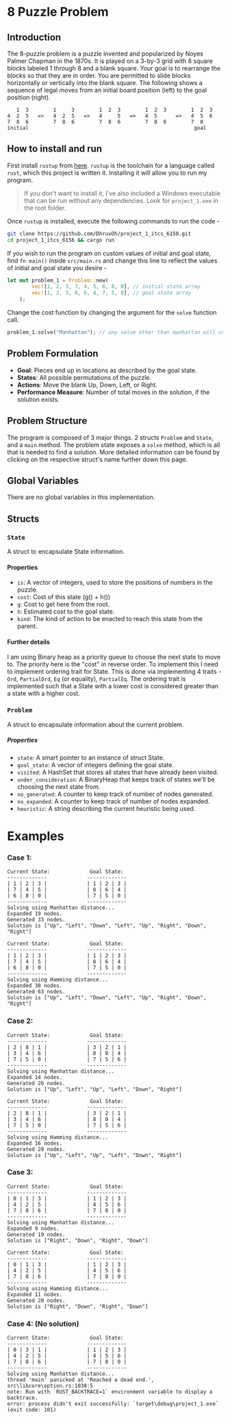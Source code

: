 # 8 Puzzle Problem

## Introduction

The 8-puzzle problem is a puzzle invented and popularized by Noyes Palmer Chapman in the 1870s.
It is played on a 3-by-3 grid with 8 square blocks labeled 1 through 8 and a blank square.
Your goal is to rearrange the blocks so that they are in order.
You are permitted to slide blocks horizontally or vertically into the blank square.
The following shows a sequence of legal moves from an initial board position (left) to the goal position (right).

```
   1  3        1     3        1  2  3        1  2  3        1  2  3
4  2  5   =>   4  2  5   =>   4     5   =>   4  5      =>   4  5  6
7  8  6        7  8  6        7  8  6        7  8  6        7  8
initial                                                      goal
```

## How to install and run

First install `rustup` from [here](https://rustup.rs/). `rustup` is the toolchain for a language called `rust`, which this project is written it. Installing it will allow you to run my program.

> If you don't want to install it, I've also included a Windows executable that can be run without any dependencies. Look for `project_1.exe` in the root folder.

Once `rustup` is installed, execute the following commands to run the code -

```bash
git clone https://github.com/DhruvDh/project_1_itcs_6150.git
cd project_1_itcs_6156 && cargo run
```

If you wish to run the program on custom values of initial and goal state, find `fn main()` inside `src/main.rs` and change this line to reflect the values of initial and goal state you desire -

```rust
let mut problem_1 = Problem::new(
        vec![1, 2, 3, 7, 4, 5, 6, 8, 0], // initial state array
        vec![1, 2, 3, 8, 6, 4, 7, 5, 0], // goal state array
    );
```

Change the cost function by changing the argument for the `solve` function call.

```rust
problem_1.solve("Manhattan"); // any value other than manhattan will use hamming distance as cost function.
```

## Problem Formulation

- **Goal**: Pieces end up in locations as described by the goal state.
- **States**: All possible permutations of the puzzle.
- **Actions**: Move the blank Up, Down, Left, or Right.
- **Performance Measure**: Number of total moves in the solution, if the solution exists.

## Problem Structure

The program is composed of 3 major things. 2 structs `Problem` and `State`, and a `main` method.
The problem state exposes a `solve` method, which is all that is needed to find a solution.
More detailed information can be found by clicking on the respective struct's name further down this page.

## Global Variables

There are no global variables in this implementation.

## Structs

### `State`

A struct to encapsulate State information.

#### Properties

- `is`: A vector of integers, used to store the positions of numbers in the puzzle.
- `cost`: Cost of this state (g() + h())
- `g`: Cost to get here from the root.
- `h`: Estimated cost to the goal state.
- `kind`: The kind of action to be enacted to reach this state from the parent.

#### Further details

I am using Binary heap as a priority queue to choose the next state to move to.
The priority here is the "cost" in reverse order. To implement this I need to implement ordering trait for State.
This is done via implementing 4 traits - `Ord`, `PartialOrd`, `Eq` (or equality), `PartialEq`.
The ordering trait is implemented such that a State with a lower cost is considered greater than a state with a higher cost.

### `Problem`

A struct to encapsulate information about the current problem.

##### Properties

- `state`: A smart pointer to an instance of struct State.
- `goal_state`: A vector of integers defining the goal state.
- `visited`: A HashSet that stores all states that have already been visited.
- `under_consideration`: A BinaryHeap that keeps track of states we'll be choosing the next state from.
- `no_generated`: A counter to keep track of number of nodes generated.
- `no_expanded`: A counter to keep track of number of nodes expanded.
- `heuristic`: A string describing the current heuristic being used.

# Examples

### Case 1:

```
Current State:             Goal State:
-------------             -------------
| 1 | 2 | 3 |             | 1 | 2 | 3 |
| 7 | 4 | 5 |             | 8 | 6 | 4 |
| 6 | 8 | 0 |             | 7 | 5 | 0 |
-------------             -------------
Solving using Manhattan distance...
Expanded 19 nodes.
Generated 33 nodes.
Solution is ["Up", "Left", "Down", "Left", "Up", "Right", "Down", "Right"]

Current State:             Goal State:
-------------             -------------
| 1 | 2 | 3 |             | 1 | 2 | 3 |
| 7 | 4 | 5 |             | 8 | 6 | 4 |
| 6 | 8 | 0 |             | 7 | 5 | 0 |
-------------             -------------
Solving using Hamming distance...
Expanded 38 nodes.
Generated 63 nodes.
Solution is ["Up", "Left", "Down", "Left", "Up", "Right", "Down", "Right"]
```

### Case 2:

```
Current State:             Goal State:
-------------             -------------
| 2 | 8 | 1 |             | 3 | 2 | 1 |
| 3 | 4 | 6 |             | 8 | 0 | 4 |
| 7 | 5 | 0 |             | 7 | 5 | 6 |
-------------             -------------
Solving using Manhattan distance...
Expanded 14 nodes.
Generated 26 nodes.
Solution is ["Up", "Left", "Up", "Left", "Down", "Right"]

Current State:             Goal State:
-------------             -------------
| 2 | 8 | 1 |             | 3 | 2 | 1 |
| 3 | 4 | 6 |             | 8 | 0 | 4 |
| 7 | 5 | 0 |             | 7 | 5 | 6 |
-------------             -------------
Solving using Hamming distance...
Expanded 16 nodes.
Generated 28 nodes.
Solution is ["Up", "Left", "Up", "Left", "Down", "Right"]
```

### Case 3:

```
Current State:             Goal State:
-------------             -------------
| 0 | 1 | 3 |             | 1 | 2 | 3 |
| 4 | 2 | 5 |             | 4 | 5 | 6 |
| 7 | 8 | 6 |             | 7 | 8 | 0 |
-------------             -------------
Solving using Manhattan distance...
Expanded 9 nodes.
Generated 19 nodes.
Solution is ["Right", "Down", "Right", "Down"]

Current State:             Goal State:
-------------             -------------
| 0 | 1 | 3 |             | 1 | 2 | 3 |
| 4 | 2 | 5 |             | 4 | 5 | 6 |
| 7 | 8 | 6 |             | 7 | 8 | 0 |
-------------             -------------
Solving using Hamming distance...
Expanded 11 nodes.
Generated 20 nodes.
Solution is ["Right", "Down", "Right", "Down"]
```

### Case 4: (No solution)

```
Current State:             Goal State:
-------------             -------------
| 0 | 3 | 1 |             | 1 | 2 | 3 |
| 4 | 2 | 5 |             | 4 | 5 | 6 |
| 7 | 8 | 6 |             | 7 | 8 | 0 |
-------------             -------------
Solving using Manhattan distance...
thread 'main' panicked at 'Reached a dead end.', src\libcore\option.rs:1038:5
note: Run with `RUST_BACKTRACE=1` environment variable to display a backtrace.
error: process didn't exit successfully: `target\debug\project_1.exe` (exit code: 101)
```
